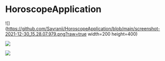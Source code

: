 # HoroscopeApplication



![](https://github.com/Sayranii/HoroscopeApplication/blob/main/screenshot-2021-12-30_15.28.07.979.png?raw=true width=200 height=400)


![](https://github.com/Sayranii/HoroscopeApplication/blob/main/screenshot-2021-12-30_15.28.15.557.png?raw=true)


![](https://github.com/Sayranii/HoroscopeApplication/blob/main/screenshot-2021-12-30_15.28.31.325.png?raw=true)
